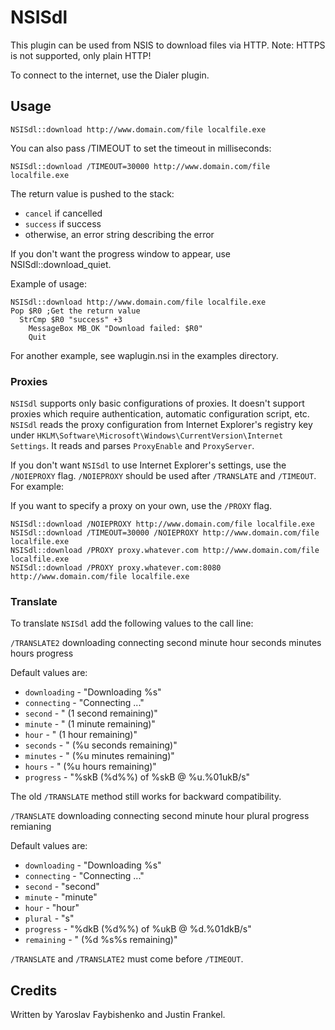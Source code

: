 # NSISdl

This plugin can be used from NSIS to download files via HTTP.
Note: HTTPS is not supported, only plain HTTP!

To connect to the internet, use the Dialer plugin.

## Usage

    NSISdl::download http://www.domain.com/file localfile.exe

You can also pass /TIMEOUT to set the timeout in milliseconds:

    NSISdl::download /TIMEOUT=30000 http://www.domain.com/file localfile.exe

The return value is pushed to the stack:

- `cancel` if cancelled
- `success` if success
- otherwise, an error string describing the error

If you don't want the progress window to appear, use NSISdl::download_quiet.

Example of usage:

    NSISdl::download http://www.domain.com/file localfile.exe
    Pop $R0 ;Get the return value
      StrCmp $R0 "success" +3
        MessageBox MB_OK "Download failed: $R0"
        Quit

For another example, see waplugin.nsi in the examples directory.

### Proxies

`NSISdl` supports only basic configurations of proxies. It doesn't support
proxies which require authentication, automatic configuration script, etc.
`NSISdl` reads the proxy configuration from Internet Explorer's registry key
under `HKLM\Software\Microsoft\Windows\CurrentVersion\Internet Settings`. It
reads and parses `ProxyEnable` and `ProxyServer`.

If you don't want `NSISdl` to use Internet Explorer's settings, use the
`/NOIEPROXY` flag. `/NOIEPROXY` should be used after `/TRANSLATE` and
`/TIMEOUT`. For example:

If you want to specify a proxy on your own, use the `/PROXY` flag.

    NSISdl::download /NOIEPROXY http://www.domain.com/file localfile.exe
    NSISdl::download /TIMEOUT=30000 /NOIEPROXY http://www.domain.com/file localfile.exe
    NSISdl::download /PROXY proxy.whatever.com http://www.domain.com/file localfile.exe
    NSISdl::download /PROXY proxy.whatever.com:8080 http://www.domain.com/file localfile.exe

### Translate

To translate `NSISdl` add the following values to the call line:

`/TRANSLATE2` downloading connecting second minute hour seconds minutes hours progress

Default values are:
 
- `downloading` - "Downloading %s"
- `connecting` - "Connecting ..."
- `second` - " (1 second remaining)"
- `minute` - " (1 minute remaining)"
- `hour` - " (1 hour remaining)"
- `seconds` - " (%u seconds remaining)"
- `minutes` - " (%u minutes remaining)"
- `hours` - " (%u hours remaining)"
- `progress` - "%skB (%d%%) of %skB @ %u.%01ukB/s"

The old `/TRANSLATE` method still works for backward compatibility.

`/TRANSLATE` downloading connecting second minute hour plural progress remianing

Default values are:

- `downloading` - "Downloading %s"
- `connecting` - "Connecting ..."
- `second` - "second"
- `minute` - "minute"
- `hour` - "hour"
- `plural` - "s"
- `progress` - "%dkB (%d%%) of %ukB @ %d.%01dkB/s"
- `remaining` -  " (%d %s%s remaining)"

`/TRANSLATE` and `/TRANSLATE2` must come before `/TIMEOUT`.

## Credits

Written by Yaroslav Faybishenko and Justin Frankel.

